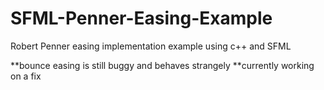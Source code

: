 SFML-Penner-Easing-Example
==========================

Robert Penner easing implementation example using c++ and SFML

**bounce easing is still buggy and behaves strangely **currently working on a fix
